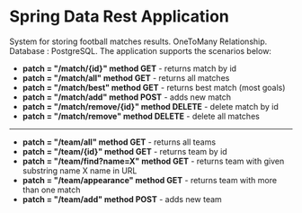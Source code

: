 # Spring Data Rest Application

System for storing football matches results. OneToMany Relationship. Database : PostgreSQL.
The application supports the scenarios below:

- **patch = "/match/{id}" method GET** - returns match by id
- **patch = "/match/all" method GET** - returns all matches
- **patch = "/match/best" method GET** - returns best match (most goals)
- **patch = "/match/add" method POST** - adds new match
- **patch = "/match/remove/{id}" method DELETE** - delete match by id
- **patch = "/match/remove" method DELETE** - delete all matches
-----------------------------------------------------------------------------------
- **patch = "/team/all" method GET** - returns all teams
- **patch = "/team/{id}" method GET** - returns team by id
- **patch = "/team/find?name=X" method GET** - returns team with given substring name X name in URL
- **patch = "/team/appearance" method GET** - returns team with more than one match
- **patch = "/team/add" method POST** - adds new team
